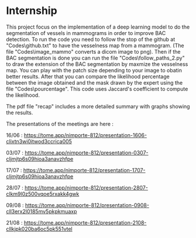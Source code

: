 # Internship

  This project focus on the implementation of a deep learning model to do the segmentation of vessels in mammograms in order to improve BAC detection.
To run the code you need to follow the stop of the github at "Codes\github.txt" to have the vesselness map from a mammogram. (The file "Codes\image_mammo" converts a dicom image to png). Then if the BAC segmentation is done you can run the file "Codes\follow_paths_2.py" to draw the extension of the BAC segmentation by maxmize the vesselness map. You can play with the patch size depending to your image to obatin better results. After that you can compare the likelihood percentage between the image obtained and the mask drawn by the expert using the file "Codes\pourcentage". This code uses Jaccard's coefficient to compute the likelihood.

The pdf file "recap" includes a more detailed summary with graphs showing the results.

The presentations of the meetings are here :

16/06 : https://tome.app/nimporte-812/presentation-1606-clixtn3wi0itwod3ccrica005

03/07 : https://tome.app/nimporte-812/presentation-0307-cljmjtp6s09hioa3anavzhfpe

17/07 : https://tome.app/nimporte-812/presentation-1707-cljmjtp6s09hioa3anavzhfpe

28/07 : https://tome.app/nimporte-812/presentation-2807-clkm9l0z500vqoe5rxakk4gwk

09/08 : https://tome.app/nimporte-812/presentation-0908-cll3erx2l0185mv5pkpkmuaxp

21/08 : https://tome.app/nimporte-812/presentation-2108-cllkjpk020ba6oc5pk551vtel

